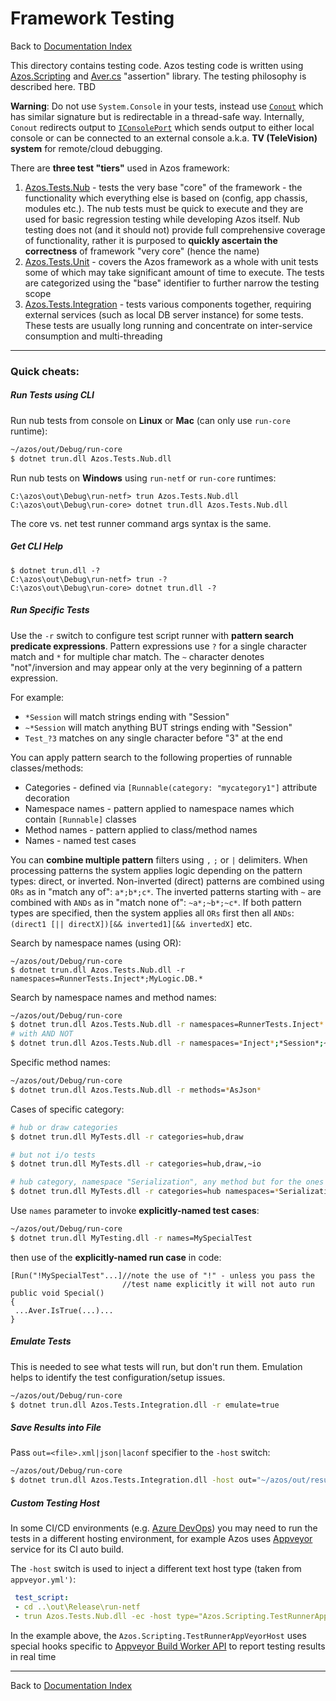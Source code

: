 # Framework Testing

Back to [Documentation Index](/src/documentation-index.md)


This directory contains testing code. Azos testing code is written using [Azos.Scripting](/src/Azos/Scripting) and
 [Aver.cs](/src/Azos/Aver.cs) "assertion" library. The testing philosophy is described here. TBD

**Warning**: Do not use `System.Console` in your tests, instead use [`Conout`](/src/Azos/Scripting) which has similar signature but is 
redirectable in a thread-safe way. Internally, `Conout` redirects output to [`IConsolePort`](/src/Azos/IO/Console) which 
sends output to either local console or can be connected to an external console a.k.a. **TV (TeleVision) system** 
for remote/cloud debugging.

There are **three test "tiers"** used in Azos framework:

1. [Azos.Tests.Nub](Azos.Tests.Nub) - tests the very base "core" of the framework - the functionality 
 which everything else is based on (config, app chassis, modules etc.). The nub tests must be quick to 
 execute and they are used for basic regression testing while developing Azos itself. Nub testing does not
 (and it should not) provide full comprehensive coverage of functionality, rather it is purposed to
 **quickly ascertain the correctness** of framework "very core" (hence the name)
1. [Azos.Tests.Unit](Azos.Tests.Unit) - covers the Azos framework as a whole with unit tests some of which
 may take significant amount of time to execute. The tests are categorized using the "base" identifier to further
 narrow the testing scope
1. [Azos.Tests.Integration](Azos.Tests.Integration) - tests various components together, requiring external services
 (such as local DB server instance) for some tests. These tests are usually long running and concentrate on inter-service
 consumption and multi-threading

---
### Quick cheats:

##### Run Tests using CLI
Run nub tests from console on **Linux** or **Mac** (can only use `run-core` runtime):
```bash
~/azos/out/Debug/run-core
$ dotnet trun.dll Azos.Tests.Nub.dll
```

Run nub tests on **Windows** using `run-netf` or `run-core` runtimes:

```batch
C:\azos\out\Debug\run-netf> trun Azos.Tests.Nub.dll
C:\azos\out\Debug\run-core> dotnet trun.dll Azos.Tests.Nub.dll
```

The core vs. net test runner command args syntax is the same.

##### Get CLI Help

```batch
$ dotnet trun.dll -?
C:\azos\out\Debug\run-netf> trun -?
C:\azos\out\Debug\run-core> dotnet trun.dll -?
```

##### Run Specific Tests
Use the `-r` switch to configure test script runner with **pattern search predicate expressions**.
Pattern expressions use `?` for a single character match and `*` for multiple char match. 
The `~` character denotes "not"/inversion and may appear only at the very beginning of a pattern expression.

For example:
- `*Session` will match strings ending with "Session"
- `~*Session` will match anything BUT strings ending with "Session"
- `Test_?3` matches on any single character before "3" at the end

You can apply pattern search to the following properties of runnable classes/methods:
- Categories - defined via `[Runnable(category: "mycategory1"]` attribute decoration
- Namespace names - pattern applied to namespace names which contain `[Runnable]` classes
- Method names - pattern applied to class/method names
- Names - named test cases


You can **combine multiple pattern** filters using `,` `;` or `|` delimiters.
When processing patterns the system applies logic depending on the pattern types: direct, or inverted.
Non-inverted (direct) patterns are combined using `ORs` as in "match any of": `a*;b*;c*`.
The inverted patterns starting with `~` are combined with `ANDs` as in "match none of": `~a*;~b*;~c*`.
If both pattern types are specified, then the system applies all `ORs` first then all `ANDs`:  
 `(direct1 [|| directX])[&& inverted1][&& invertedX]` etc.

Search by namespace names (using OR):
```batch
~/azos/out/Debug/run-core
$ dotnet trun.dll Azos.Tests.Nub.dll -r namespaces=RunnerTests.Inject*;MyLogic.DB.*
```

Search by namespace names and method names:

```bash
~/azos/out/Debug/run-core
$ dotnet trun.dll Azos.Tests.Nub.dll -r namespaces=RunnerTests.Inject* methods=*Json_Read?-* names=case?
# with AND NOT
$ dotnet trun.dll Azos.Tests.Nub.dll -r namespaces=*Inject*;*Session*;~*Secur* methods=~*Json* 
```

Specific method names:
```bash
~/azos/out/Debug/run-core
$ dotnet trun.dll Azos.Tests.Nub.dll -r methods=*AsJson*
```

Cases of specific category:
```bash
# hub or draw categories
$ dotnet trun.dll MyTests.dll -r categories=hub,draw

# but not i/o tests
$ dotnet trun.dll MyTests.dll -r categories=hub,draw,~io

# hub category, namespace "Serialization", any method but for the ones called "_Fail"
$ dotnet trun.dll MyTests.dll -r categories=hub namespaces=*Serialization* methods=~*_Fail
```

Use `names` parameter to invoke **explicitly-named test cases**:
```bash
~/azos/out/Debug/run-core
$ dotnet trun.dll MyTesting.dll -r names=MySpecialTest
```
then use of the **explicitly-named run case** in code:
```CSharp
[Run("!MySpecialTest"...]//note the use of "!" - unless you pass the
                         //test name explicitly it will not auto run
public void Special()
{
 ...Aver.IsTrue(...)...
}
```



##### Emulate Tests
This is needed to see what tests will run, but don't run them. Emulation helps to identify the test
configuration/setup issues.
```bash
~/azos/out/Debug/run-core
$ dotnet trun.dll Azos.Tests.Integration.dll -r emulate=true
```

##### Save Results into File
Pass `out=<file>.xml|json|laconf` specifier to the `-host` switch:
```bash
~/azos/out/Debug/run-core
$ dotnet trun.dll Azos.Tests.Integration.dll -host out="~/azos/out/results.laconf"
```

##### Custom Testing Host
In some CI/CD environments (e.g. [Azure DevOps](https://azure.microsoft.com/en-us/services/devops/)) you may need to run the tests in a different hosting environment, for example
Azos uses [Appveyor](https://www.appveyor.com/) service for its CI auto build.

The `-host` switch is used to inject a different text host type (taken from `appveyor.yml')`:
```yml
 test_script:
 - cd ..\out\Release\run-netf
 - trun Azos.Tests.Nub.dll -ec -host type="Azos.Scripting.TestRunnerAppVeyorHost, Azos"
```

In the example above, the `Azos.Scripting.TestRunnerAppVeyorHost` uses special hooks
specific to [Appveyor Build Worker API](https://www.appveyor.com/docs/build-worker-api/) 
to report testing results in real time

---
Back to [Documentation Index](/src/documentation-index.md)




